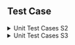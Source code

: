   ## Test Case
  <details><summary> Unit Test Cases S2</summary>
  <p>
    
    
| Test Case ID# | Test case description | Test steps | Expected result | Prerequisites | Executed by | Tested by | Pass/Fail | Path for Result |
| --- | --- | --- | --- | --- | --- | --- | --- | --- |
| 1 | User must signup with valid username and password. | Fillup the details for signup and next page will be login page. | Successfully signup and landing to login page. | https://newsapi.org/ and valid URL| Cristofer | Zal | Fail | https://github.com/CC862/CS684_Team404/blob/8b61aa665f0a8ad1e1e0a2c86c00a62f1b81b466/public/Images/signup_test.png |
| 2 | User must signin with valid username and password. | Fillup the details for signin and next page will be home page. | Successfully signin and landing to home page. | https://newsapi.org/ and valid URL| Cristofer | Zal | Pass | https://github.com/CC862/CS684_Team404/blob/8b61aa665f0a8ad1e1e0a2c86c00a62f1b81b466/public/Images/signin_test.png |
| 3 | Default landing page should display the news article from the General Category. | Run your project and it should land you on articles page without login | News article fetch from the API from general category. | https://newsapi.org/ and valid URL| Joshua | Zal | Pass | https://github.com/CC862/CS684_Team404/blob/8b61aa665f0a8ad1e1e0a2c86c00a62f1b81b466/public/Images/app_test.png  |
| 4 | Categories preferences should be displayed in the Dashboard when a users with preferences is signed in. | Run the project with a signed in users which has a preference category Technology| Should display news articles are from the technology. | https://newsapi.org/ and valid URL | Joshua | Zal | Pass | https://github.com/CC862/CS684_Team404/blob/8b61aa665f0a8ad1e1e0a2c86c00a62f1b81b466/public/Images/dashboard_test.png |
| 5 |  Signin and click and display general category news. | Run the project and sign in with a user shpowing news of general category. | News from the general category should be displayed. | Valid URL for setting pages| Joshua | Zal | Pass | https://github.com/CC862/CS684_Team404/blob/8b61aa665f0a8ad1e1e0a2c86c00a62f1b81b466/public/Images/general_test.png |    
| 6 | Updating preferences should allow users to change their preference of news articles being displayed. | Run the project and sign into a user with the category preference and then update it to another preference. | After selecting the new category user should be seeing the news articles from the new category. | Valid URL for setting pages| Joshua | Zal | Pass | https://github.com/CC862/CS684_Team404/blob/8b61aa665f0a8ad1e1e0a2c86c00a62f1b81b466/public/Images/setting_test.png |   
| 7 | Updating preferences should not show the old category. | Run the project and sign into a user with the category preference and then update it to another preference. | After selecting the new category user should no longer be seeing the news articles from the old category. | Valid URL for setting pages| Joshua | Zal | Pass | https://github.com/CC862/CS684_Team404/blob/8b61aa665f0a8ad1e1e0a2c86c00a62f1b81b466/public/Images/removeoldsetting_test.png | 
| 8 | User changes the category and only that category should display. | Run the project and sign into a user change category and display particular news of category. | After selecting the new category user should see the news articles that selected. | Valid URL for setting pages| Joshua | Zal | Pass | https://github.com/CC862/CS684_Team404/blob/8b61aa665f0a8ad1e1e0a2c86c00a62f1b81b466/public/Images/setting_test.png |
| 9 |  Sign out should return the default General category on news articles to be displayed| Run the project and sign in with a user that has a preference category that does not include general. And then sign out from that user. | News from the general category should be displayed. | Valid URL for setting pages| Joshua | Zal | Pass | https://github.com/CC862/CS684_Team404/blob/8b61aa665f0a8ad1e1e0a2c86c00a62f1b81b466/public/Images/signout_test.png | 
| 10 | User must signup with valid username and password. | Fillup the details for signup and next page will be login page. | Successfully signup and landing to login page. | https://newsapi.org/ and valid URL| Cristofer | Zal | Pass | https://github.com/CC862/CS684_Team404/blob/8b61aa665f0a8ad1e1e0a2c86c00a62f1b81b466/public/Images/signup_test.png |
| 11 | If no category is selected no functionality should be occuring for "ok or cancel" | Not selecting any category and click on "ok or cancel" button/link.. | With no selection user is not enabled with "Ok /Cancel" buttons | Valid Url for setting pages| Cristofer | Zal | Pass |  |
  </p> 
  </details>
  
  
<details><summary> Unit Test Cases S3</summary>
  <p>
    
| Test Case ID# | Test case description | Test steps | Test Data | Expected result | Prerequisites | Executed by | Pass/Fail |
| --- | --- | --- | --- | --- | --- | --- | --- |
| 12 | Checking the login and homepage module.  | Enter the valid username and valid password  | Username:                  Password: | User will directed signed in page   |  Valid url and browser |   |  |
| 13 | Signup page and sign in page module.  | Enter the username and correct form of password.  | Username:                  Password:   | New user is registered and should be able to login with new credentials  | Valid url and browser  |   |  |
| 14 | Setting and database integration  |  Select the few category from setting |  Check business,technology & sports category |  Database will reflect the changes in user preferences   | Login credentials |    |  |
| 15 | Setting and home page integration  | Select the user prefrence category from setting | Check technology & sports category  | Home page will reflect the changes based on user preferences   | Login credentials  |   |  |
| 16 | Pagination with home and other categories in descending order with most recent first  | Select the user prefrence category ,paginate through home page with user selected category.   | Select the user prefrence category from setting modal  | Paginate on home page in descending order with most recent news  | Login credential  |   |  |
  </p> 
  </details>
